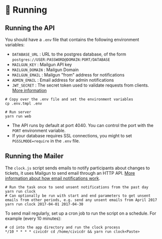 # 🏃 Running

## Running the API

You should have a `.env` file that contains the following environment variables:

-  `DATABASE_URL` : URL to the postgres database, of the form `postgres://USER:PASSWORD@DOMAIN:PORT/DATABASE` 
-  `MAILGUN_KEY` : Mailgun API key
-  `MAILGUN_DOMAIN` : Mailgun Domain
-  `MAILGUN_EMAIL` : Mailgun "from" address for notifications
-  `ADMIN_EMAIL` : Email address for admin notifications
-  `JWT_SECRET` : The secret token used to validate requests from clients. [More information](ARCHITECTURE.md#-authentication)

```
# Copy over the .env file and set the environment variables
cp .env.tmpl .env
	
# Run server
yarn run web
```

- The API runs by default at port 4040. You can control the port with the `PORT` environment variable.
- If your database requires SSL connections, you might to set `PGSSLMODE=require` in the `.env` file.

## Running the Mailer

The `clock.js` script sends emails to notify participants about changes to tickets, it uses Mailgun to send email through an HTTP API. [More information about how email notifications work](ARCHITECTURE.md#️-email).

```
# Run the task once to send unsent notifications from the past day
yarn run clock
# Can optionally be run with start and end parameters to get unsent emails from other periods, e.g. send any unsent emails from April 2017
yarn run clock 2017-04-01 2017-04-30
```
To send mail regularly, set up a cron job to run the script on a schedule. For example (every 10 minutes):
	
```
# cd into the app directory and run the clock process
*/10 * * * * civicdr cd /home/civicdr && yarn run clock<Paste>
```
